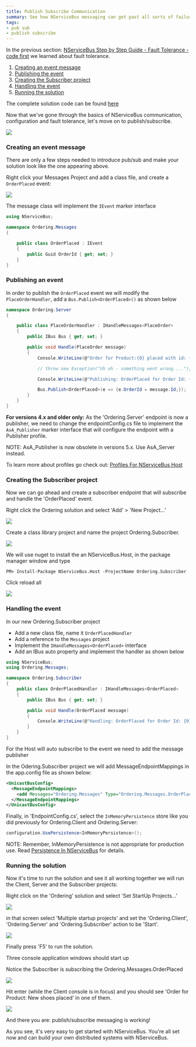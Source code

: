 ```yaml
---
title: Publish Subscribe Communication
summary: See how NServiceBus messaging can get past all sorts of failure scenarios.
tags:
- pub sub
- publish subscribe
---
```


In the previous section: [NServiceBus Step by Step Guide - Fault Tolerance - code first](nservicebus-step-by-step-guide-fault-tolerance-code-first.md) we learned about fault tolerance.

1.  [Creating an event message](#Creating-an-event-message)
2.  [Publishing the event](#Publishing-an-event)
3.  [Creating the Subscriber project](#Creating-the-Subscriber-project)
4.  [Handling the event](#Handling-the-event)
5.  [Running the solution](#Running-the-solution)

The complete solution code can be found
[here](https://github.com/Particular/NServiceBus.Msmq.Samples/tree/master/Documentation/003_OrderingPubSub)

Now that we've gone through the basics of NServiceBus communication, configuration and fault tolerance, let's move on to publish/subscribe.

![](001-pubsub.png)

### Creating an event message

There are only a few steps needed to introduce pub/sub and make your solution look like the one appearing above.

Right click your Messages Project and add a class file, and create a `OrderPlaced` event:

![](002-pubsub.png)

The message class will implement the `IEvent` marker interface

```C#
using NServiceBus;

namespace Ordering.Messages
{

    public class OrderPlaced : IEvent
    {
        public Guid OrderId { get; set; }
    }
}

```

### Publishing an event

In order to publish the `OrderPlaced` event we will modify the
`PlaceOrderHandler`, add a `Bus.Publish<OrderPlaced>()` as shown below

```C#
namespace Ordering.Server
{

    public class PlaceOrderHandler : IHandleMessages<PlaceOrder>
    {
        public IBus Bus { get; set; }

        public void Handle(PlaceOrder message)
        {
            Console.WriteLine(@"Order for Product:{0} placed with id: {1}", message.Product, message.Id);

            // throw new Exception("Uh oh - something went wrong....");

            Console.WriteLine(@"Publishing: OrderPlaced for Order Id: {0}", message.Id);

            Bus.Publish<OrderPlaced>(e => {e.OrderId = message.Id;});
        }
    }
}
```

**For versions 4.x and older only:** As the 'Ordering.Server' endpoint is now a publisher, we need to change the endpointConfig.cs file to implement the `AsA_Publisher` marker interface that will configure the endpoint with a Publisher profile.

NOTE: AsA_Publisher is now obsolete in versions 5.x. Use AsA_Server instead.

To learn more about profiles go check out: [Profiles For NServiceBus Host](profiles-for-nservicebus-host.md)

### Creating the Subscriber project

Now we can go ahead and create a subscriber endpoint that will subscribe and handle the 'OrderPlaced' event.

Right click the Ordering solution and select 'Add' \> 'New Project...'


![](003-pubsub.png)

Create a class library project and name the project Ordering.Subscriber.

![](004-pubsub.png)

We will use nuget to install the an NServiceBus.Host, in the package manager window and type

    PM> Install-Package NServiceBus.Host -ProjectName Ordering.Subscriber

Click reload all

![](005-pubsub.png)

### Handling the event

In our new Ordering.Subscriber project

-   Add a new class file, name it `OrderPlacedHandler`
-   Add a reference to the `Messages` project
-   Implement the `IHandleMessages<OrderPlaced>` interface
-   Add an IBus auto property and implement the handler as shown below

```C#
using NServiceBus;
using Ordering.Messages;

namespace Ordering.Subscriber
{
    public class OrderPlacedHandler : IHandleMessages<OrderPlaced>
    {
        public IBus Bus { get; set; }

        public void Handle(OrderPlaced message)
        {
            Console.WriteLine(@"Handling: OrderPlaced for Order Id: {0}", message.OrderId);
        }
    }
}

```

For the Host will auto subscribe to the event we need to add the message publisher

In the Odering.Subscriber project we will add MessageEndpointMappings in the app.config file as shown below:

```XML
<UnicastBusConfig>
  <MessageEndpointMappings>
    <add Messages="Ordering.Messages" Type="Ordering.Messages.OrderPlaced" Endpoint="Ordering.Server" />
  </MessageEndpointMappings>
</UnicastBusConfig>
```

Finally, in 'EndpointConfig.cs', select the `InMemoryPersistence` store like you did previously for Ordering.Client and Ordering.Server:

````C#
configuration.UsePersistence<InMemoryPersistence>();
````

NOTE: Remember, InMemoryPersistence is not appropriate for production use. Read [Persistence In NServiceBus](persistence-in-nservicebus.md) for details.

### Running the solution

Now it's time to run the solution and see it all working together we will run the Client, Server and the Subscriber projects:

Right click on the 'Ordering' solution and select 'Set StartUp Projects...'

![](006-pubsub.png)

in that screen select 'Multiple startup projects' and set the 'Ordering.Client', 'Ordering.Server' and 'Ordering.Subscriber' action to be 'Start'.

![](007-pubsub.png)

Finally press 'F5' to run the solution.

Three console application windows should start up

Notice the Subscriber is subscribing the Ordering.Messages.OrderPlaced

![](008-pubsub.png)

Hit enter (while the Client console is in focus) and you should see
'Order for Product: New shoes placed' in one of them.

![](009-pubsub.png)

And there you are: publish/subscribe messaging is working!

As you see, it's very easy to get started with NServiceBus. You're all set now and can build your own distributed systems with NServiceBus.

